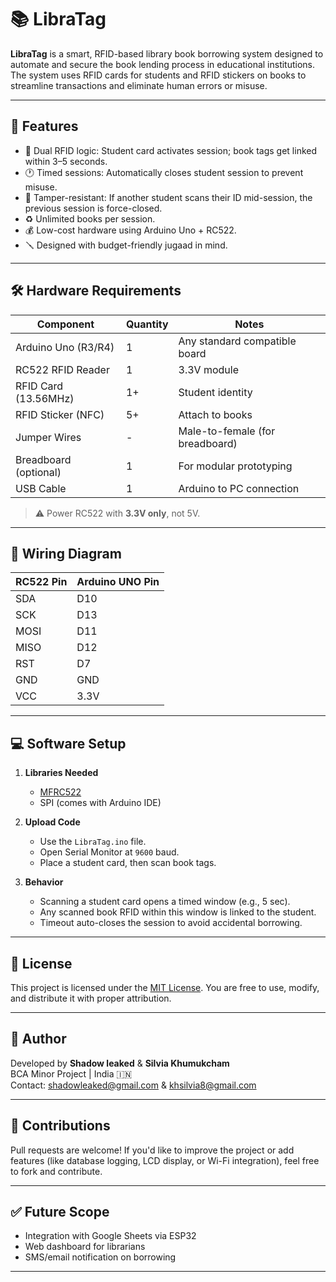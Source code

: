 # 📚 LibraTag

**LibraTag** is a smart, RFID-based library book borrowing system designed to automate and secure the book lending process in educational institutions. The system uses RFID cards for students and RFID stickers on books to streamline transactions and eliminate human errors or misuse.

---

## 🎯 Features

- 🧠 Dual RFID logic: Student card activates session; book tags get linked within 3–5 seconds.
- 🕐 Timed sessions: Automatically closes student session to prevent misuse.
- 🚫 Tamper-resistant: If another student scans their ID mid-session, the previous session is force-closed.
- ♻️ Unlimited books per session.
- 💰 Low-cost hardware using Arduino Uno + RC522.
- 🪛 Designed with budget-friendly jugaad in mind.

---

## 🛠️ Hardware Requirements

| Component            | Quantity | Notes                            |
|----------------------|----------|----------------------------------|
| Arduino Uno (R3/R4)  | 1        | Any standard compatible board    |
| RC522 RFID Reader    | 1        | 3.3V module                      |
| RFID Card (13.56MHz) | 1+       | Student identity                 |
| RFID Sticker (NFC)   | 5+       | Attach to books                  |
| Jumper Wires         | -        | Male-to-female (for breadboard) |
| Breadboard (optional)| 1        | For modular prototyping          |
| USB Cable            | 1        | Arduino to PC connection         |

> ⚠️ Power RC522 with **3.3V only**, not 5V.

---

## 🔌 Wiring Diagram

| RC522 Pin | Arduino UNO Pin |
|-----------|-----------------|
| SDA       | D10             |
| SCK       | D13             |
| MOSI      | D11             |
| MISO      | D12             |
| RST       | D7              |
| GND       | GND             |
| VCC       | 3.3V            |

---

## 💻 Software Setup

1. **Libraries Needed**
   - [MFRC522](https://github.com/miguelbalboa/rfid)
   - SPI (comes with Arduino IDE)

2. **Upload Code**
   - Use the `LibraTag.ino` file.
   - Open Serial Monitor at `9600` baud.
   - Place a student card, then scan book tags.

3. **Behavior**
   - Scanning a student card opens a timed window (e.g., 5 sec).
   - Any scanned book RFID within this window is linked to the student.
   - Timeout auto-closes the session to avoid accidental borrowing.

---

## 🔐 License

This project is licensed under the [MIT License](./LICENSE). You are free to use, modify, and distribute it with proper attribution.

---

## 👤 Author

Developed by **Shadow leaked**  &  **Silvia Khumukcham**  
BCA Minor Project | India 🇮🇳  
Contact: shadowleaked@gmail.com & khsilvia8@gmail.com

---

## 🙌 Contributions

Pull requests are welcome! If you'd like to improve the project or add features (like database logging, LCD display, or Wi-Fi integration), feel free to fork and contribute.

---

## ✅ Future Scope

- Integration with Google Sheets via ESP32
- Web dashboard for librarians
- SMS/email notification on borrowing

---

